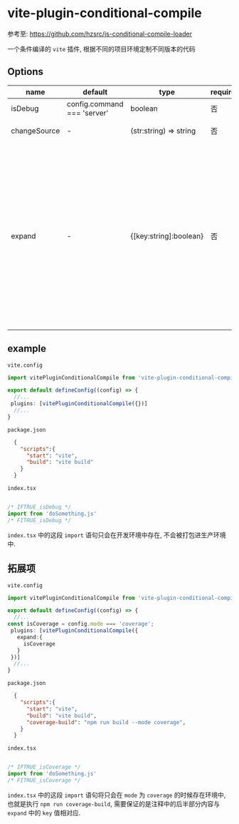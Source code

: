 # vite-plugin-conditional-compile

参考至:  <https://github.com/hzsrc/js-conditional-compile-loader>

一个条件编译的 `vite` 插件, 根据不同的项目环境定制不同版本的代码

## Options

name         | default                         | type    |   require        | description
----         | ----                            | ----    |    ----          | ----
isDebug      | config.command === 'server'     | boolean |    否             | 是否为开发环境
changeSource | -                               | (str:string) => string | 否 | 对原代码进行处理的函数
expand       | -                               | {[key:string]:boolean} | 否 | 模式的拓展项. 启动 vite 项目时存在 --mode 的 options.当项目以 --mode coverage 启动时, 这时vite 中 config 的 mode === 'coverage', 此时可以给 expand 设置一个任意 key(与注释内容中的后部分相同, 此例中为 isCoverage), /*IFTRUE_isCoverage*/ doSomething /*FITRUE_isCoverage*/, 当值为 true 时, doSomething 这段代码才会存在于环境中.

## example

`vite.config`

```typescript
import vitePluginConditionalCompile from 'vite-plugin-conditional-compile';

export default defineConfig((config) => {
  //...
 plugins: [vitePluginConditionalCompile({})]
  //...
}

```

`package.json`

```json
  {
    "scripts":{
      "start": "vite",
      "build": "vite build"
    }
  }
```

`index.tsx`

``` typescript

/* IFTRUE_isDebug */
import from 'doSomething.js'
/* FITRUE_isDebug */

```

`index.tsx` 中的这段 `import` 语句只会在开发环境中存在, 不会被打包进生产环境中.

## 拓展项

`vite.config`

```typescript
import vitePluginConditionalCompile from 'vite-plugin-conditional-compile';

export default defineConfig((config) => {
  //...
const isCoverage = config.mode === 'coverage';
 plugins: [vitePluginConditionalCompile({
   expand:{
     isCoverage
   }
 })]
  //...
}

```

`package.json`

```json
  {
    "scripts":{
      "start": "vite",
      "build": "vite build",
      "coverage-build": "npm run build --mode coverage",
    }
  }
```

`index.tsx`

``` typescript

/* IFTRUE_isCoverage */
import from 'doSomething.js'
/* FITRUE_isCoverage */

```

`index.tsx` 中的这段 `import` 语句将只会在 `mode` 为 `coverage` 的时候存在环境中, 也就是执行 `npm run coverage-build`, 需要保证的是注释中的后半部分内容与 `expand` 中的 `key` 值相对应.
